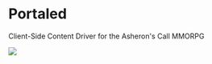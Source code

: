 # Portaled
Client-Side Content Driver for the Asheron's Call MMORPG

![](https://i.imgur.com/hpj4cBE.png)

